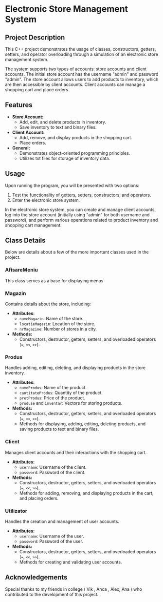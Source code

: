 
# Electronic Store Management System

## Project Description
This C++ project demonstrates the usage of classes, constructors, getters, setters, and operator overloading through a simulation of an electronic store management system.

The system supports two types of accounts: store accounts and client accounts. The initial store account has the username "admin" and password "admin". The store account allows users to add products to inventory, which are then accessible by client accounts. Client accounts can manage a shopping cart and place orders.

## Features
- **Store Account:**
  - Add, edit, and delete products in inventory.
  - Save inventory to text and binary files.
- **Client Account:**
  - Add, remove, and display products in the shopping cart.
  - Place orders.
- **General:**
  - Demonstrates object-oriented programming principles.
  - Utilizes txt files for storage of inventory data.


## Usage
Upon running the program, you will be presented with two options:
1. Test the functionality of getters, setters, constructors, and operators.
2. Enter the electronic store system.

In the electronic store system, you can create and manage client accounts, log into the store account (initially using "admin" for both username and password), and perform various operations related to product inventory and shopping cart management.

## Class Details
Below are details about a few of the more important classes used in the project.
### AfisareMeniu
This class serves as a base for displaying menus

### Magazin
Contains details about the store, including:
- **Attributes:**
  - `numeMagazin`: Name of the store.
  - `locatieMagazin`: Location of the store.
  - `nrMagazine`: Number of stores in a city.
- **Methods:**
  - Constructors, destructor, getters, setters, and overloaded operators (`=`, `<<`, `>>`).

### Produs
Handles adding, editing, deleting, and displaying products in the store inventory.
- **Attributes:**
  - `numeProdus`: Name of the product.
  - `cantitateProdus`: Quantity of the product.
  - `pretProdus`: Price of the product.
  - `produse` and `inventar`: Vectors for storing products.
- **Methods:**
  - Constructors, destructor, getters, setters, and overloaded operators (`=`, `<<`, `>>`).
  - Methods for displaying, adding, editing, deleting products, and saving products to text and binary files.

### Client
Manages client accounts and their interactions with the shopping cart.
- **Attributes:**
  - `username`: Username of the client.
  - `password`: Password of the client.
- **Methods:**
  - Constructors, destructor, getters, setters, and overloaded operators (`=`, `<<`, `>>`).
  - Methods for adding, removing, and displaying products in the cart, and placing orders.

### Utilizator
Handles the creation and management of user accounts.
- **Attributes:**
  - `username`: Username of the user.
  - `password`: Password of the user.
- **Methods:**
  - Constructors, destructor, getters, setters, and overloaded operators (`=`, `<<`, `>>`).
  - Methods for creating and validating user accounts.

## Acknowledgements
Special thanks to my friends in college ( Vik , Anca , Alex, Ana )  who contributed to the development of this project.
